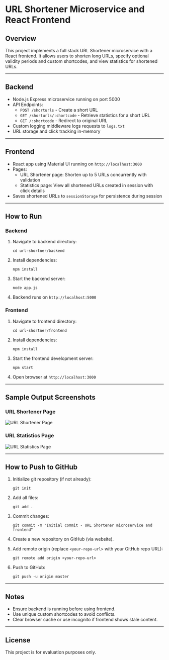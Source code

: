 # URL Shortener Microservice and React Frontend

## Overview

This project implements a full stack URL Shortener microservice with a React frontend. It allows users to shorten long URLs, specify optional validity periods and custom shortcodes, and view statistics for shortened URLs.

---

## Backend

- Node.js Express microservice running on port 5000
- API Endpoints:
  - `POST /shorturls` - Create a short URL
  - `GET /shorturls/:shortcode` - Retrieve statistics for a short URL
  - `GET /:shortcode` - Redirect to original URL
- Custom logging middleware logs requests to `logs.txt`
- URL storage and click tracking in-memory

---

## Frontend

- React app using Material UI running on `http://localhost:3000`
- Pages:
  - URL Shortener page: Shorten up to 5 URLs concurrently with validation
  - Statistics page: View all shortened URLs created in session with click details
- Saves shortened URLs to `sessionStorage` for persistence during session

---

## How to Run

### Backend

1. Navigate to backend directory:
   ```
   cd url-shortner/backend
   ```
2. Install dependencies:
   ```
   npm install
   ```
3. Start the backend server:
   ```
   node app.js
   ```
4. Backend runs on `http://localhost:5000`

### Frontend

1. Navigate to frontend directory:
   ```
   cd url-shortner/frontend
   ```
2. Install dependencies:
   ```
   npm install
   ```
3. Start the frontend development server:
   ```
   npm start
   ```
4. Open browser at `http://localhost:3000`

---

## Sample Output Screenshots

### URL Shortener Page

![URL Shortener Page](./screenshots/url_shortener_page.png)


### URL Statistics Page

![URL Statistics Page](./screenshots/url_statistics_page.png)

---

## How to Push to GitHub

1. Initialize git repository (if not already):
   ```
   git init
   ```
2. Add all files:
   ```
   git add .
   ```
3. Commit changes:
   ```
   git commit -m "Initial commit - URL Shortener microservice and frontend"
   ```
4. Create a new repository on GitHub (via website).

5. Add remote origin (replace `<your-repo-url>` with your GitHub repo URL):
   ```
   git remote add origin <your-repo-url>
   ```
6. Push to GitHub:
   ```
   git push -u origin master
   ```

---

## Notes

- Ensure backend is running before using frontend.
- Use unique custom shortcodes to avoid conflicts.
- Clear browser cache or use incognito if frontend shows stale content.

---

## License

This project is for evaluation purposes only.

